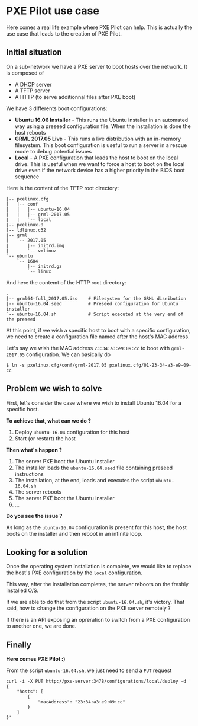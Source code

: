 # PXE Pilot use case

Here comes a real life example where PXE Pilot can help. This is actually the use case
that leads to the creation of PXE Pilot.

## Initial situation

On a sub-network we have a PXE server to boot hosts over the network. It is composed of

* A DHCP server
* A TFTP server
* A HTTP (to serve additionnal files after PXE boot)

We have 3 differents boot configurations:

* __Ubuntu 16.06 Installer__ - This runs the Ubuntu installer in an automated way using a preseed configuration file. When the installation is done the host reboots
* __GRML 2017.05 Live__ - This runs a live distribution with an in-memory filesystem. This boot configuration is useful to run a server in a rescue mode to debug potential issues
* __Local__ - A PXE configuration that leads the host to boot on the local drive. This is useful when we want to force a host to boot on the local drive even if the network device has  a higher priority in the BIOS boot sequence

Here is the content of the TFTP root directory:

```
|-- pxelinux.cfg
|   |-- conf
|   |   |-- ubuntu-16.04
|   |   |-- grml-2017.05
|   |   `-- local
|-- pxelinux.0
|-- ldlinux.c32
|-- grml
|   `-- 2017.05
|       |-- initrd.img
|       `-- vmlinuz
`-- ubuntu
    `-- 1604
        |-- initrd.gz
        `-- linux
```

And here the contemt of the HTTP root directory:

```
.
|-- grml64-full_2017.05.iso    # Filesystem for the GRML disribution
|-- ubuntu-16.04.seed          # Preseed configuration for Ubuntu installer
`-- ubuntu-16.04.sh            # Script executed at the very end of the preseed
```

At this point, if we wish a specific host to boot with a specific configuration, we need
to create a configuration file named after the host's MAC address.

Let's say we wish the MAC address `23:34:a3:e9:09:cc` to boot with `grml-2017.05`
configuration. We can basically do

```
$ ln -s pxelinux.cfg/conf/grml-2017.05 pxelinux.cfg/01-23-34-a3-e9-09-cc
```

## Problem we wish to solve

First, let's consider the case where we wish to install Ubuntu 16.04 for a specific host.

__To achieve that, what can we do ?__

1. Deploy `ubuntu-16.04` configuration for this host
2. Start (or restart) the host

__Then what's happen ?__

1. The server PXE boot the Ubuntu installer
2. The installer loads the `ubuntu-16.04.seed` file containing preseed instructions
3. The installation, at the end, loads and executes the script `ubuntu-16.04.sh`
4. The server reboots
5. The server PXE boot the Ubuntu installer
6. ...

__Do you see the issue ?__

As long as the `ubuntu-16.04` configuration is present for this host, the host boots on
the installer and then reboot in an infinite loop.

## Looking for a solution

Once the operating system installation is complete, we would like to replace the host's PXE
configuration by the `local` configuration.

This way, after the installation completes, the server reboots on the freshly installed O/S.

If we are able to do that from the script `ubuntu-16.04.sh`, it's victory. That said, how
to change the configuration on the PXE server remotely ?

If there is an API exposing an opreration to switch from a PXE configuration to another
one, we are done.

## Finally

__Here comes PXE Pilot :)__

From the script `ubuntu-16.04.sh`, we just need to send a `PUT` request

```
curl -i -X PUT http://pxe-server:3478/configurations/local/deploy -d '
{
    "hosts": [
        {
            "macAddress": "23:34:a3:e9:09:cc"
        }
    ]
}'
```
